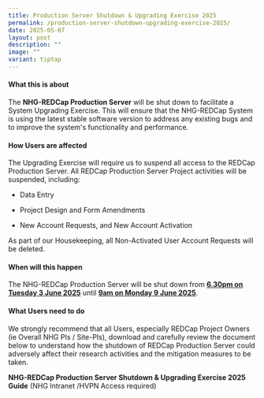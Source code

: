 ```yaml
---
title: Production Server Shutdown & Upgrading Exercise 2025
permalink: /production-server-shutdown-upgrading-exercise-2025/
date: 2025-05-07
layout: post
description: ""
image: ""
variant: tiptap
---
```

<h4><strong>What this is about</strong></h4>
<p>The <strong>NHG-REDCap Production Server</strong> will be shut down to facilitate
a System Upgrading Exercise. This will ensure that the NHG-REDCap System
is using the latest stable software version to address any existing bugs
and to improve the system's functionality and performance.</p>
<p></p>
<h4><strong>How Users are affected</strong></h4>
<p>The Upgrading Exercise will require us to suspend all access to the REDCap
Production Server. All REDCap Production Server Project activities will
be suspended, including<em>:</em>
</p>
<ul data-tight="true" class="tight">
<li>
<p>Data Entry</p>
</li>
<li>
<p>Project Design and Form Amendments</p>
</li>
<li>
<p>New Account Requests, and New Account Activation</p>
</li>
</ul>
<p>As part of our Housekeeping, all Non-Activated User Account Requests will
be deleted.</p>
<p></p>
<h4><strong>When will this happen</strong></h4>
<p>The NHG-REDCap Production Server will be shut down from <strong><u>6.30pm on Tuesday 3 June 2025</u></strong> until <strong><u>9am on Monday 9 June 2025</u></strong>.</p>
<p></p>
<h4><strong>What Users need to do</strong></h4>
<p>We strongly recommend that all Users, especially REDCap Project Owners
(ie Overall NHG PIs / Site-PIs), download and carefully review the document
below to understand how the shutdown of REDCap Production Server could
adversely affect their research activities and the mitigation measures
to be taken.</p>
<p><strong>NHG-REDCap Production Server Shutdown &amp; Upgrading Exercise 2025 Guide</strong> (NHG
Intranet /HVPN Access required)</p>
<p></p>